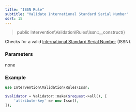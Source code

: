 ```yaml
---
title: "ISSN Rule"
subtitle: "Validate International Standard Serial Number"
sort: 15
---
```


> public Intervention\Validation\Rules\Issn::__construct()

Checks for a valid [International Standard Serial Number](https://en.wikipedia.org/wiki/International_Standard_Serial_Number) (ISSN).

### Parameters

none

### Example

```php
use Intervention\Validation\Rules\Issn;

$validator = Validator::make($request->all(), [
    'attribute-key' => new Issn(),
]);
```


